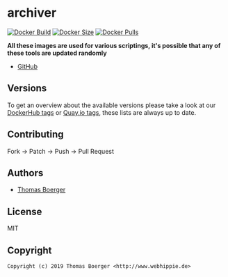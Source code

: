# archiver

[![Docker Build](https://github.com/toolhippie/archiver/workflows/docker/badge.svg)](https://github.com/toolhippie/archiver/actions?query=workflow%3Adocker) [![Docker Size](https://img.shields.io/docker/image-size/toolhippie/archiver/latest)](https://hub.docker.com/r/toolhippie/archiver) [![Docker Pulls](https://img.shields.io/docker/pulls/toolhippie/archiver)](https://hub.docker.com/r/toolhippie/archiver)

**All these images are used for various scriptings, it's possible that any of these tools are updated randomly**

* [GitHub](https://github.com/toolhippie/archiver)

## Versions

To get an overview about the available versions please take a look at our [DockerHub tags](https://hub.docker.com/r/toolhippie/archiver/tags/) or [Quay.io tags](https://quay.io/repository/toolhippie/archiver?tab=tags), these lists are always up to date.

## Contributing

Fork -> Patch -> Push -> Pull Request

## Authors

* [Thomas Boerger](https://github.com/tboerger)

## License

MIT

## Copyright

```
Copyright (c) 2019 Thomas Boerger <http://www.webhippie.de>
```
